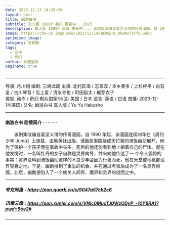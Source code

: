 ```yaml
---
date: 2023-12-13 14:29:00
layout: post
title: 幽游白书
subtitle: 真人版 1080P 高码 更新中...2023
description: 真人版 1080P 高码 更新中...。该剧集改编自富坚义博的传奇漫画，自 1990 年起，该漫画连续四年在《周刊少年 Jump》上连载，由集英社出版。漫画故事围绕成天打架的浦饭幽助展开，他为了保护一个孩子而在事故中丧生。死后的他还能看到地上躺着自己的尸体...
image: https://cdn-us.imgs.moe/2023/12/14/幽游白书_9hwAvT3Ffq.webp
optimized_image: 
category: 日韩剧
tags:
  - 动作
  - 奇幻
author: 对酒当歌
paginate: true
---
```

---

导演: 月川翔
编剧: 三嶋龙朗
主演: 北村匠海 / 志尊淳 / 本乡奏多 / 上杉柊平 / 白石圣 / 古川琴音 / 见上爱 / 清水寻也 / 町田启太 / 梶芽衣子  
类型: 动作 / 奇幻
制片国家/地区: 美国 / 日本
语言: 英语 / 日语
首播: 2023-12-14(美国)
又名: 幽游白书 真人版 / Yu Yu Hakusho

---

#### 幽游白书 剧情简介 · · · · · ·

　　该剧集改编自富坚义博的传奇漫画，自 1990 年起，该漫画连续四年在《周刊少年 Jump》上连载，由集英社出版。漫画故事围绕成天打架的浦饭幽助展开，他为了保护一个孩子而在事故中丧生。死后的他还能看到地上躺着自己的尸体。就在他发愣时，一名叫牡丹的女子自称是灵界向导，并来向他传达了一 个令人震惊的事实：灵界没料到浦饭幽助这样的不良少年会因为行善而死，他在天堂或地狱都没有容身之地。于是，幽助得到了重生的机会，并在通过考验后成为了一名灵界侦探。此后，幽助便陷入了一个攸关人间界、魔界和灵界的谜团之中。

---

##### 夸克网盘：<https://pan.quark.cn/s/9047a57eb2e6>

##### 迅雷云盘：<https://pan.xunlei.com/s/VNlc0MucTJ0WzODyP_-10Y8RA1?pwd=5tw2#>

---
